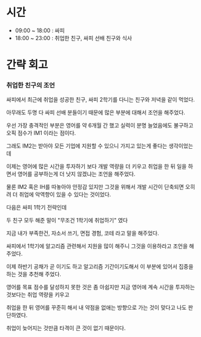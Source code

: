 # 시간
- 09:00 ~ 18:00 : 싸피
- 18:00 ~ 23:00 : 취업한 친구, 싸피 선배 친구와 식사

# 간략 회고

### 취업한 친구의 조언

싸피에서 최근에 취업을 성공한 친구, 싸피 2학기를 다니는 친구와 저녁을 같이 먹었다.

아무래도 두명 다 싸피 선배 분들이기 때문에 많은 부분에 대해서 조언을 해주었다.

우선 가장 충격적인 부분은 영어를 약 6개월 간 했고 실력이 분명 늘었음에도 불구하고 오픽 점수가 IM1 이라는 점이다.

그래도 IM2는 받아야 모든 기업에 지원할 수 있으니 가지고 있는게 좋다는 생각이었는데

이제는 영어에 많은 시간을 투자하기 보다 개발 역량을 더 키우고 취업을 한 뒤 일을 하면서 영어를 공부하는게 더 낫지 않겠냐는 조언을 해주었다.

물론 IM2 혹은 IH를 따놓아야 안정감 있지만 그것을 위해서 개발 시간이 단축되면 오히려 더 취업에 악역향이 있을 수 있다는 것이었다.

다음은 싸피 1학기 전략인데

두 친구 모두 해준 말이 "무조건 1학기에 취업하기" 였다

지금 내가 부족한건, 자소서 쓰기, 면접 경험, 코테 라고 말을 해주었다.

싸피에서 1학기에 알고리즘 관련해서 지원을 많이 해주니 그것을 이용하라고 조언을 해주었다.

이제 하반기 공채가 곧 이기도 하고 알고리즘 기간이기도해서 이 부분에 있어서 집중을 하는 것을 추천해 주었다.

영어를 목표 점수를 달성하지 못한 것은 좀 아쉽지만 지금 영어에 계속 시간을 투자하는 것보다는 취업 역량을 키우고

취업을 한 뒤 영어를 꾸준히 해서 내 약점을 없애는 방향으로 가는 것이 맞다고 나도 판단하였다.

취업이 늦어지는 것만큼 타격이 큰 것이 없기 때문이다.

